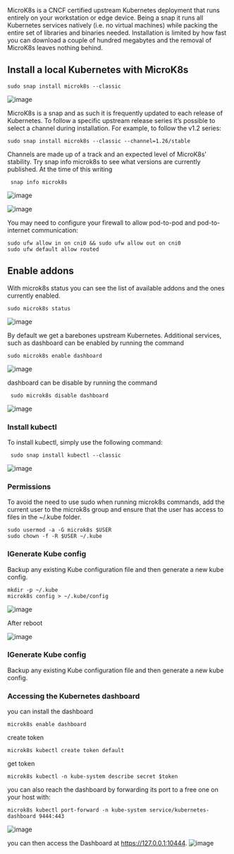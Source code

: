 MicroK8s is a CNCF certified upstream Kubernetes deployment that runs entirely on your workstation or edge device. Being a snap it runs all Kubernetes services natively (i.e. no virtual machines) while packing the entire set of libraries and binaries needed. Installation is limited by how fast you can download a couple of hundred megabytes and the removal of MicroK8s leaves nothing behind.

## Install a local Kubernetes with MicroK8s

```
sudo snap install microk8s --classic
```

![image](https://github.com/sezayirdagtekin/microk8s/assets/6317282/b83ee7f2-f04e-400d-adc9-c5ded0d2cc14)

MicroK8s is a snap and as such it is frequently updated to each release of Kubernetes. To follow a specific upstream release series it’s possible to select a channel during installation. For example, to follow the v1.2 series:


```
sudo snap install microk8s --classic --channel=1.26/stable
```

Channels are made up of a track and an expected level of MicroK8s’ stability. Try snap info microk8s to see what versions are currently published. At the time of this writing

```
 snap info microk8s
```

![image](https://github.com/sezayirdagtekin/microk8s/assets/6317282/8ba37add-5d0f-4433-b8ef-a67967252e81)


![image](https://github.com/sezayirdagtekin/microk8s/assets/6317282/63cf27c5-936b-4c88-9fd4-d375362478bb)

You may need to configure your firewall to allow pod-to-pod and pod-to-internet communication:

```
sudo ufw allow in on cni0 && sudo ufw allow out on cni0
sudo ufw default allow routed
```

## Enable addons
With microk8s status you can see the list of available addons and the ones currently enabled.

```
sudo microk8s status
```
![image](https://github.com/sezayirdagtekin/microk8s/assets/6317282/88c5a404-bbc8-47aa-8a92-04fae1e86831)

By default we get a barebones upstream Kubernetes. Additional services, such as
dashboard  can be enabled by running the command

```
sudo microk8s enable dashboard
```
![image](https://github.com/sezayirdagtekin/microk8s/assets/6317282/bfd0b90c-ff17-43c7-90d1-70938d0afaeb)


dashboard  can be disable by running the command

```
 sudo microk8s disable dashboard
```
![image](https://github.com/sezayirdagtekin/microk8s/assets/6317282/1c1fd9fb-bc01-424c-9caf-38af5f1318fc)

### Install kubectl

To install kubectl, simply use the following command:
```
 sudo snap install kubectl --classic
```
![image](https://github.com/sezayirdagtekin/microk8s/assets/6317282/3d18efb9-9882-4660-bfd8-45d7cb3925d1)


### Permissions
To avoid the need to use sudo when running microk8s commands, add the current user to the microk8s group and ensure that the user has access to files in the ~/.kube folder.

```
sudo usermod -a -G microk8s $USER
sudo chown -f -R $USER ~/.kube
```


### IGenerate Kube config
Backup any existing Kube configuration file and then generate a new kube config.

```
mkdir -p ~/.kube
microk8s config > ~/.kube/config
```

![image](https://github.com/sezayirdagtekin/microk8s/assets/6317282/7b02003d-06e2-4479-b359-69ff87ceaad9)

After reboot

![image](https://github.com/sezayirdagtekin/microk8s/assets/6317282/928ae9c0-3ab2-4719-8fa6-7c416179254a)


### IGenerate Kube config
Backup any existing Kube configuration file and then generate a new kube config.


###  Accessing the Kubernetes dashboard

you can install the dashboard
```
microk8s enable dashboard
```
create token

```
microk8s kubectl create token default
```

get token 
```
microk8s kubectl -n kube-system describe secret $token
```

you can also reach the dashboard by forwarding its port to a free one on your host with:
```
microk8s kubectl port-forward -n kube-system service/kubernetes-dashboard 9444:443
```
![image](https://github.com/sezayirdagtekin/microk8s/assets/6317282/fde68ef9-6594-49ac-910d-76b44f0d3bf5)

you can then access the Dashboard at https://127.0.0.1:10444.
![image](https://github.com/sezayirdagtekin/microk8s/assets/6317282/5b764f4a-0e00-472f-88e8-d3f07da0b936)



